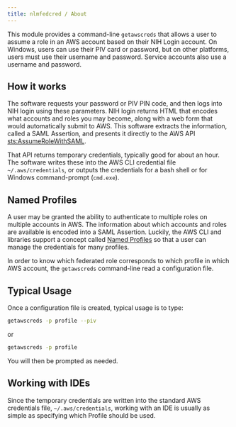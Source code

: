 ```yaml
---
title: nlmfedcred / About
---
```


This module provides a command-line `getawscreds` that allows a user to assume a role in an AWS account based 
on their NIH Login account. On Windows, users can use their PIV card or password, but on other platforms, users
must use their username and password.  Service accounts also use a username and password.

## How it works

The software requests your password or PIV PIN code, and then logs into
NIH login using these parameters. NIH login returns HTML that encodes what
accounts and roles you may become, along with a web form that would automatically
submit to AWS.  This software extracts the information, called a SAML Assertion, and presents 
it directly to the AWS API 
[sts:AssumeRoleWithSAML](https://docs.aws.amazon.com/STS/latest/APIReference/API_AssumeRoleWithSAML.html).

That API returns temporary credentials, typically good for about an hour.  The software
writes these into the AWS CLI credential file `~/.aws/credentials`, or outputs the credentials 
for a bash shell or for Windows command-prompt (`cmd.exe`).

## Named Profiles

A user may be granted the ability to authenticate to multiple roles on multiple accounts in AWS.
The information about which accounts and roles are available is encoded into
a SAML Assertion. Luckily, the AWS CLI and libraries support a concept
called [Named Profiles](https://docs.aws.amazon.com/cli/latest/userguide/cli-configure-profiles.html) 
so that a user can manage the credentials for many profiles.

In order to know which federated role corresponds to which profile in which AWS
account, the `getawscreds` command-line read a configuration file.

## Typical Usage

Once a configuration file is created, typical usage is to type:

```bash
getawscreds -p profile --piv
```

or
 
```bash
getawscreds -p profile
```

You will then be prompted as needed.

## Working with IDEs

Since the temporary credentials are written into the standard AWS
credentials file, `~/.aws/credentials`, working with an IDE is usually
as simple as specifying which Profile should be used.
